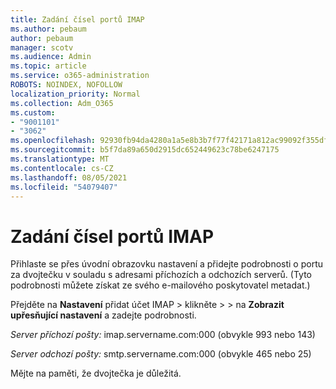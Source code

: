 ```yaml
---
title: Zadání čísel portů IMAP
ms.author: pebaum
author: pebaum
manager: scotv
ms.audience: Admin
ms.topic: article
ms.service: o365-administration
ROBOTS: NOINDEX, NOFOLLOW
localization_priority: Normal
ms.collection: Adm_O365
ms.custom:
- "9001101"
- "3062"
ms.openlocfilehash: 92930fb94da4280a1a5e8b3b7f77f42171a812ac99092f355df0f5481e3f3909
ms.sourcegitcommit: b5f7da89a650d2915dc652449623c78be6247175
ms.translationtype: MT
ms.contentlocale: cs-CZ
ms.lasthandoff: 08/05/2021
ms.locfileid: "54079407"
---
```

# <a name="enter-imap-port-numbers"></a>Zadání čísel portů IMAP

Přihlaste se přes úvodní obrazovku nastavení a přidejte podrobnosti o portu za dvojtečku v souladu s adresami příchozích a odchozích serverů. (Tyto podrobnosti můžete získat ze svého e-mailového poskytovatel metadat.) 

Přejděte na **Nastavení** přidat účet IMAP > klikněte  >    >   na **Zobrazit upřesňující nastavení** a zadejte podrobnosti. 

*Server příchozí pošty:* imap.servername.com:000 (obvykle 993 nebo 143) 

*Server odchozí pošty:* smtp.servername.com:000 (obvykle 465 nebo 25) 

Mějte na paměti, že dvojtečka je důležitá. 
